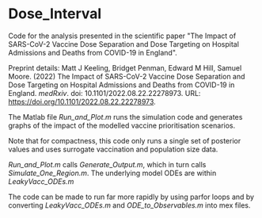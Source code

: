 # Dose_Interval

Code for the analysis presented in the scientific paper "The Impact of SARS-CoV-2 Vaccine Dose Separation and Dose Targeting on Hospital Admissions and Deaths from COVID-19 in England".

Preprint details: Matt J Keeling, Bridget Penman, Edward M Hill, Samuel Moore. (2022) The Impact of SARS-CoV-2 Vaccine Dose Separation and Dose Targeting on Hospital Admissions and Deaths from COVID-19 in England. *medRxiv*. doi: 10.1101/2022.08.22.22278973. URL: https://doi.org/10.1101/2022.08.22.22278973.

The Matlab file *Run_and_Plot.m* runs the simulation code and generates graphs of the impact of the modelled vaccine prioritisation scenarios.

Note that for compactness, this code only runs a single set of posterior values and uses surrogate vaccination and population size data.

*Run_and_Plot.m* calls *Generate_Output.m*, which in turn calls *Simulate_One_Region.m*. The underlying model ODEs are within *LeakyVacc_ODEs.m*

The code can be made to run far more rapidly by using parfor loops and by converting *LeakyVacc_ODEs.m* and *ODE_to_Observables.m* into mex files.
